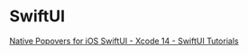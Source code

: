 #  SwiftUI

[Native Popovers for iOS SwiftUI - Xcode 14 - SwiftUI Tutorials](https://github.com/VladimirFibe/Lessons/tree/main/Targets/Lessons/Sources/Lessons/PopOvers)
